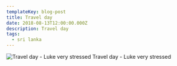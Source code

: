 ```yaml
---
templateKey: blog-post
title: Travel day
date: 2018-08-13T12:00:00.000Z
description: Travel day
tags:
  - sri lanka
---
```


![Travel day - Luke very stressed](/img/20180813_01.jpg) Travel day - Luke very stressed
